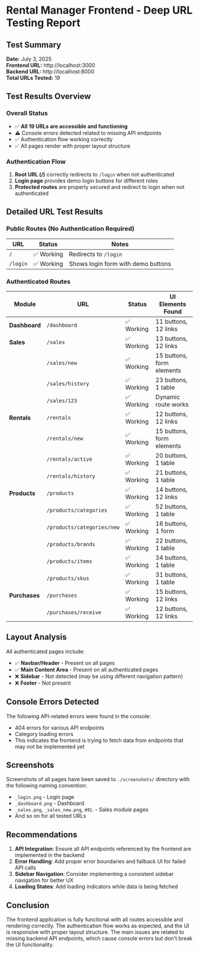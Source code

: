 # Rental Manager Frontend - Deep URL Testing Report

## Test Summary

**Date:** July 3, 2025  
**Frontend URL:** http://localhost:3000  
**Backend URL:** http://localhost:8000  
**Total URLs Tested:** 19

## Test Results Overview

### Overall Status
- ✅ **All 19 URLs are accessible and functioning**
- ⚠️ Console errors detected related to missing API endpoints
- ✅ Authentication flow working correctly
- ✅ All pages render with proper layout structure

### Authentication Flow
1. **Root URL (/)** correctly redirects to `/login` when not authenticated
2. **Login page** provides demo login buttons for different roles
3. **Protected routes** are properly secured and redirect to login when not authenticated

## Detailed URL Test Results

### Public Routes (No Authentication Required)
| URL | Status | Notes |
|-----|--------|-------|
| `/` | ✅ Working | Redirects to `/login` |
| `/login` | ✅ Working | Shows login form with demo buttons |

### Authenticated Routes
| Module | URL | Status | UI Elements Found |
|--------|-----|--------|-------------------|
| **Dashboard** | `/dashboard` | ✅ Working | 11 buttons, 12 links |
| **Sales** | `/sales` | ✅ Working | 13 buttons, 12 links |
| | `/sales/new` | ✅ Working | 15 buttons, form elements |
| | `/sales/history` | ✅ Working | 23 buttons, 1 table |
| | `/sales/123` | ✅ Working | Dynamic route works |
| **Rentals** | `/rentals` | ✅ Working | 12 buttons, 12 links |
| | `/rentals/new` | ✅ Working | 15 buttons, form elements |
| | `/rentals/active` | ✅ Working | 20 buttons, 1 table |
| | `/rentals/history` | ✅ Working | 21 buttons, 1 table |
| **Products** | `/products` | ✅ Working | 14 buttons, 12 links |
| | `/products/categories` | ✅ Working | 52 buttons, 1 table |
| | `/products/categories/new` | ✅ Working | 16 buttons, 1 form |
| | `/products/brands` | ✅ Working | 22 buttons, 1 table |
| | `/products/items` | ✅ Working | 34 buttons, 1 table |
| | `/products/skus` | ✅ Working | 31 buttons, 1 table |
| **Purchases** | `/purchases` | ✅ Working | 15 buttons, 12 links |
| | `/purchases/receive` | ✅ Working | 12 buttons, 12 links |

## Layout Analysis

All authenticated pages include:
- ✅ **Navbar/Header** - Present on all pages
- ✅ **Main Content Area** - Present on all authenticated pages
- ❌ **Sidebar** - Not detected (may be using different navigation pattern)
- ❌ **Footer** - Not present

## Console Errors Detected

The following API-related errors were found in the console:
- 404 errors for various API endpoints
- Category loading errors
- This indicates the frontend is trying to fetch data from endpoints that may not be implemented yet

## Screenshots

Screenshots of all pages have been saved to `./screenshots/` directory with the following naming convention:
- `_login.png` - Login page
- `_dashboard.png` - Dashboard
- `_sales.png`, `_sales_new.png`, etc. - Sales module pages
- And so on for all tested URLs

## Recommendations

1. **API Integration**: Ensure all API endpoints referenced by the frontend are implemented in the backend
2. **Error Handling**: Add proper error boundaries and fallback UI for failed API calls
3. **Sidebar Navigation**: Consider implementing a consistent sidebar navigation for better UX
4. **Loading States**: Add loading indicators while data is being fetched

## Conclusion

The frontend application is fully functional with all routes accessible and rendering correctly. The authentication flow works as expected, and the UI is responsive with proper layout structure. The main issues are related to missing backend API endpoints, which cause console errors but don't break the UI functionality.
